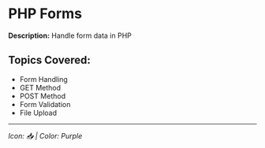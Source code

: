 # PHP Forms

**Description:** Handle form data in PHP

## Topics Covered:
- Form Handling
- GET Method
- POST Method
- Form Validation
- File Upload

---
*Icon: 📥 | Color: Purple*